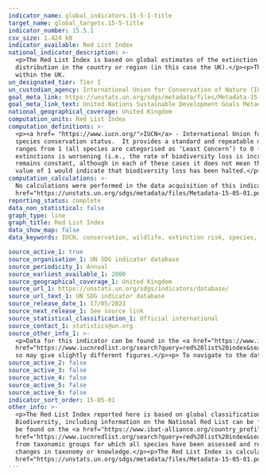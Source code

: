 ```yaml
---
indicator_name: global_indicators.15-5-1-title
target_name: global_targets.15-5-title
indicator_number: 15.5.1
csv_size: 1.424 kB
indicator_available: Red List Index
national_indicator_description: >-
  <p>The Red List Index is based on global estimates of the extinction risk (IUCN Red List categories) of all mammals, birds, amphibians, corals and cycads, derived from local and national data, disaggregated to the national scale and weighted by the proportion of each species's
  distribution in the country or region (in this case the UK).</p><p>The Red List Index reported here is based on global classifications for each species. In other words this Index does not indicate risk of extinction within the UK, but rather, risk of global extinction of species found
  within the UK.
un_designated_tier: Tier I
un_custodian_agency: International Union for Conservation of Nature (IUCN), BirdLife International (BLI)
goal_meta_link: https://unstats.un.org/sdgs/metadata/files/Metadata-15-05-01.pdf
goal_meta_link_text: United Nations Sustainable Development Goals Metadata (PDF 440 KB)
national_geographical_coverage: United Kingdom
computation_units: Red List Index
computation_definitions: >-
  <p><a href= "https://www.iucn.org/">IUCN</a> - International Union for Conservation of Nature </p><p><a href= "https://www.iucnredlist.org/">IUCN Red List</a> - The IUCN Red List of Threatened Species is internationally recognised as the most respected and robust inventory of global
  species conservation status.  It provides a standard and repeatable method for assessing the extinction risk status of thousands of animal, fungus and plant species.</p><p><a href= "https://www.iucnredlist.org/assessment/red-list-index">Red List Index</a> - The Red List Index value
  ranges from 1 (all species are categorised as ‘Least Concern’) to 0 (all species are categorised as ‘Extinct’), thus indicating how far the set of species has moved overall towards extinction. A downward trend in the Red List Index over time means that the expected rate of future species
  extinctions is worsening (i.e., the rate of biodiversity loss is increasing). An upward trend means that the expected rate of species extinctions is abating (i.e., the rate of biodiversity loss is decreasing), and a horizontal line means that the expected rate of species extinctions
  remains constant, although in each of these cases it does not mean that biodiversity loss has stopped. An upward Red List Index trend would indicate that the SDG Target 15.5 of reducing the degradation of natural habitats and protecting threatened species is on track. A Red List Index
  value of 1 would indicate that biodiversity loss has been halted.</p>
computation_calculations: >-
  No calculations were performed in the data acquisition of this indicator as appropriate data was readily available in the final format specified by this indicator. For detail on calculations made prior to acquisition see the <a
  href="https://unstats.un.org/sdgs/metadata/files/Metadata-15-05-01.pdf">global metadata</a>.
reporting_status: complete
data_non_statistical: false
graph_type: line
graph_title: Red List Index
data_show_map: false
data_keywords: IUCN, conservation, wildlife, extinction risk, species, climate change, biodiversity, environment, IBAT, taxonomy

source_active_1: true
source_organisation_1: UN SDG indicator database
source_periodicity_1: Annual
source_earliest_available_1: 2000
source_geographical_coverage_1: United Kingdom
source_url_1: https://unstats.un.org/sdgs/indicators/database/
source_url_text_1: UN SDG indicator database
source_release_date_1: 17/05/2023
source_next_release_1: See source link
source_statistical_classification_1: Official international
source_contact_1: statistics@un.org
source_other_info_1: >-
  <p>Data for this indicator can be found in the <a href="https://www.ibat-alliance.org/country_profiles/GBR">IBAT (Integrated Biodiversity Assessment Tool) UK Country Profile</a> under the Species tab.</p><p>Data can also been downloaded from the <a
  href="https://www.iucnredlist.org/search?query=red%20list%20index&searchType=species"> IUCN Red List site </a> by selecting Red List Indices for Type, and filtering by National and United Kingdom.</p><p>Please note that data on the different websites may not be updated at the same time
  so may give slightly different figures.</p><p> To navigate to the data, in the search bar select '15.5.1' from the Data Series, and 'United Kingdom of Great Britain and Northern Ireland' from Countries, then select 'Show results'.</p>
source_active_2: false
source_active_3: false
source_active_4: false
source_active_5: false
source_active_6: false
indicator_sort_order: 15-05-01
other_info: >-
  <p>The Red List Index reported here is based on global classifications for each species. In other words this Index does not indicate risk of extinction within the UK but rather, risk of global extinction of species found within the UK. More detailed information on trends in UK
  Biodiversity, including information on the National Red List can be found in the <a href="https://nbn.org.uk/stateofnature2019/reports/">State of Nature Report</a>.</p><p> More information on the data, including confidence intervals, taxonomic groups of species assessed, and threats can
  be found on the <a href="https://www.ibat-alliance.org/country_profiles/GBR">IBAT (Integrated Biodiversity Assessment Tool) UK Country Profile</a> under the Species tab.</p><p>Data for the UK including the overseas territories are available on the <a
  href="https://www.iucnredlist.org/search?query=red%20list%20index&searchType=species">IUCN Red List site</a>.</p><p> The Red List Index is based on quantitative objective categories and criteria. To avoid spurious results from biased species selection, the Red List Index is calculated
  from taxonomic groups for which all species have been assessed and reassessed; and, for taxonomic groups that do not fulfil this criteria, species that are representatively sampled. Changes between categories reflect geniune improvement or deterioration in status, not as a consequence of
  changes in taxonomy or knowledge.</p><p>The Red List Index is calculated on an annual basis, however, this does not reflect re-assessment of all species, as species are not assessed every year. The full methodology, and information on limitations can be found in the <a
  href="https://unstats.un.org/sdgs/metadata/files/Metadata-15-05-01.pdf">global metadata</a> and references therin.</p><p>  Data follows the UN specification for this indicator. This indicator has been identified in collaboration with topic experts.
---
```

